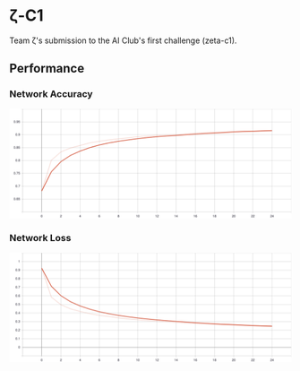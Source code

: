 # ζ-C1
Team ζ's submission to the AI Club's first challenge (zeta-c1).
## Performance
### Network Accuracy
![alt text](./acc.svg)

### Network Loss
![alt text](./loss.svg)
